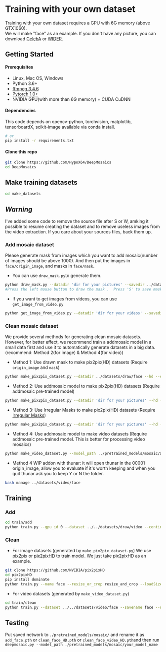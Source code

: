 # Training with your own dataset
Training with your own dataset requires a GPU with 6G memory (above GTX1060).<br>
We will make "face" as an example. If you don't have any picture, you can download [CelebA](http://mmlab.ie.cuhk.edu.hk/projects/CelebA.html) or [WIDER](http://mmlab.ie.cuhk.edu.hk/projects/WIDERFace/WiderFace_Results.html).

## Getting Started
#### Prerequisites
  - Linux, Mac OS, Windows
  - Python 3.6+
  - [ffmpeg 3.4.6](http://ffmpeg.org/)
  - [Pytorch 1.0+](https://pytorch.org/)
  - NVIDIA GPU(with more than 6G memory) + CUDA CuDNN<br>
#### Dependencies
This code depends on opencv-python, torchvision, matplotlib, tensorboardX, scikit-image available via conda install.
```bash
# or
pip install -r requirements.txt
```
#### Clone this repo
```bash
git clone https://github.com/HypoX64/DeepMosaics
cd DeepMosaics
```
## Make training datasets
```bash
cd make_datasets
```

## *****Warning*****

I've added some code to remove the source file after S or W, amking it possible to resume creating the dataset and to remove useless images from the video extraction. If you care about your sources files, back them up.

### Add mosaic dataset
Please generate mask from images which you want to add mosaic(number of images should be above 1000). And then put the images in ```face/origin_image```, and masks in ```face/mask```.<br>
* You can use ```draw_mask.py```to generate them.
```bash
python draw_mask.py --datadir 'dir for your pictures' --savedir ../datasets/draw/face
#Press the left mouse button to draw the mask .  Press 'S' to save mask, 'A' to reduce  brush size, 'D' to increase brush size, 'W' to cancel drawing.
```
* If you want to get images from videos, you can use ```get_image_from_video.py```
```bash
python get_image_from_video.py --datadir 'dir for your videos' --savedir ../datasets/video2image --fps 1
```
### Clean mosaic dataset
We provide several methods for generating clean mosaic datasets. However, for better effect, we recommend train a addmosaic model in a small data  first and use it to automatically generate datasets in a big data. (recommend: Method 2(for image) & Method 4(for video))
* Method 1: Use drawn mask to make pix2pix(HD) datasets   (Require``` origin_image``` and ```mask```)
```bash
python make_pix2pix_dataset.py --datadir ../datasets/draw/face --hd --outsize 512 --fold 1 --name face --savedir ../datasets/pix2pix/face --mod drawn --minsize 128 --square
```
* Method 2: Use addmosaic model to make pix2pix(HD) datasets (Require addmosaic pre-trained model)
```bash
python make_pix2pix_dataset.py --datadir 'dir for your pictures' --hd --outsize 512 --fold 1 --name face --savedir ../datasets/pix2pix/face --mod network --model_path ../pretrained_models/mosaic/add_face.pth --minsize 128 --square --mask_threshold 128
```
* Method 3: Use Irregular Masks to make pix2pix(HD) datasets (Require [Irregular Masks](https://nv-adlr.github.io/publication/partialconv-inpainting))
```bash
python make_pix2pix_dataset.py --datadir 'dir for your pictures' --hd --outsize 512 --fold 1 --name face --savedir ../datasets/pix2pix/face --mod irregular --irrholedir ../datasets/Irregular_Holes_mask --square
```
* Method 4: Use addmosaic model to make video datasets (Require addmosaic pre-trained model. This is better for processing video mosaics)
```bash
python make_video_dataset.py --model_path ../pretrained_models/mosaic/add_face.pth --gpu_id 0 --datadir 'dir for your videos' --savedir ../datasets/video/face
```
* Method 4 WIP addon with thunar: it will open thunar in the 00001 origin_image, allow you to evaluate if it's worth keeping and when you quit thunar ask you to keep Y or N the folder.
```bash
bash manage ../datasets/video/face
```

## Training
### Add
```bash
cd train/add
python train.py --gpu_id 0 --dataset ../../datasets/draw/video --continue_train --maxepoch 500 --savename video --loadsize 512 --finesize 360 --batchsize 16
```
### Clean
* For image datasets (generated by ```make_pix2pix_dataset.py```)
We use [pix2pix](https://github.com/junyanz/pytorch-CycleGAN-and-pix2pix) or [pix2pixHD](https://github.com/NVIDIA/pix2pixHD) to train model. We just take pix2pixHD as an example.
```bash
git clone https://github.com/NVIDIA/pix2pixHD
cd pix2pixHD
pip install dominate
python train.py --name face --resize_or_crop resize_and_crop --loadSize 563 --fineSize 512 --label_nc 0 --no_instance --dataroot ../datasets/pix2pix/face
```
* For video datasets (generated by ```make_video_dataset.py```)
```bash
cd train/clean
python train.py --dataset ../../datasets/video/face --savename face --n_blocks 4 --lambda_GAN 0.01 --loadsize 286 --finesize 256 --batchsize 16 --n_layers_D 2 --num_D 3 --n_epoch 200 --gpu_id 4,5,6,7 --load_thread 16
```
## Testing
Put saved network to ```./pretrained_models/mosaic/``` and rename it as ```add_face.pth``` or ```clean_face_HD.pth``` or ```clean_face_video_HD.pth```and then run ```deepmosaic.py --model_path ./pretrained_models/mosaic/your_model_name```
